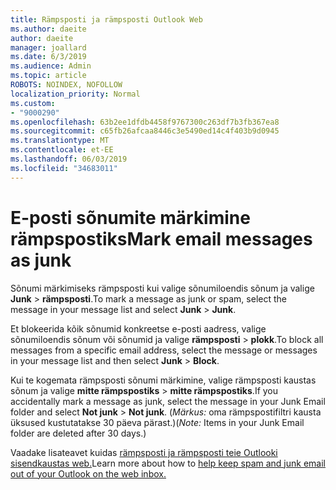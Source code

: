```yaml
---
title: Rämpsposti ja rämpsposti Outlook Web
ms.author: daeite
author: daeite
manager: joallard
ms.date: 6/3/2019
ms.audience: Admin
ms.topic: article
ROBOTS: NOINDEX, NOFOLLOW
localization_priority: Normal
ms.custom:
- "9000290"
ms.openlocfilehash: 63b2ee1dfdb4458f9767300c263df7b3fb367ea8
ms.sourcegitcommit: c65fb26afcaa8446c3e5490ed14c4f403b9d0945
ms.translationtype: MT
ms.contentlocale: et-EE
ms.lasthandoff: 06/03/2019
ms.locfileid: "34683011"
---
```

# <a name="mark-email-messages-as-junk"></a><span data-ttu-id="1a6b2-102">E-posti sõnumite märkimine rämpspostiks</span><span class="sxs-lookup"><span data-stu-id="1a6b2-102">Mark email messages as junk</span></span>

<span data-ttu-id="1a6b2-103">Sõnumi märkimiseks rämpsposti kui valige sõnumiloendis sõnum ja valige **Junk** > **rämpsposti**.</span><span class="sxs-lookup"><span data-stu-id="1a6b2-103">To mark a message as junk or spam, select the message in your message list and select **Junk** > **Junk**.</span></span>

<span data-ttu-id="1a6b2-104">Et blokeerida kõik sõnumid konkreetse e-posti aadress, valige sõnumiloendis sõnum või sõnumid ja valige **rämpsposti** > **plokk**.</span><span class="sxs-lookup"><span data-stu-id="1a6b2-104">To block all messages from a specific email address, select the message or messages in your message list and then select **Junk** > **Block**.</span></span>

<span data-ttu-id="1a6b2-105">Kui te kogemata rämpsposti sõnumi märkimine, valige rämpsposti kaustas sõnum ja valige **mitte rämpspostiks** > **mitte rämpspostiks**.</span><span class="sxs-lookup"><span data-stu-id="1a6b2-105">If you accidentally mark a message as junk, select the message in your Junk Email folder and select **Not junk** > **Not junk**.</span></span> <span data-ttu-id="1a6b2-106">(*Märkus:* oma rämpspostifiltri kausta üksused kustutatakse 30 päeva pärast.)</span><span class="sxs-lookup"><span data-stu-id="1a6b2-106">(*Note:* Items in your Junk Email folder are deleted after 30 days.)</span></span>

<span data-ttu-id="1a6b2-107">Vaadake lisateavet kuidas [rämpsposti ja rämpsposti teie Outlooki sisendkaustas web.](https://support.office.com/article/db786e79-54e2-40cc-904f-d89d57b7f41d)</span><span class="sxs-lookup"><span data-stu-id="1a6b2-107">Learn more about how to [help keep spam and junk email out of your Outlook on the web inbox.](https://support.office.com/article/db786e79-54e2-40cc-904f-d89d57b7f41d)</span></span>